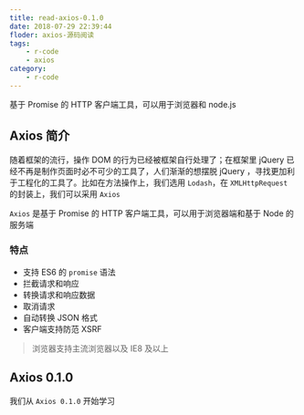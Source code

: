 ```yaml
---
title: read-axios-0.1.0
date: 2018-07-29 22:39:44
floder: axios-源码阅读
tags:
    - r-code
    - axios
category:
    - r-code
---
```


基于 Promise 的 HTTP 客户端工具，可以用于浏览器和 node.js

<!-- more -->

## Axios 简介

随着框架的流行，操作 DOM 的行为已经被框架自行处理了；在框架里 jQuery 已经不再是制作页面时必不可少的工具了，人们渐渐的想摆脱 jQuery ，寻找更加利于工程化的工具了。比如在方法操作上，我们选用 `Lodash`，在 `XMLHttpRequest` 的封装上，我们可以采用 `Axios`

`Axios` 是基于 Promise 的 HTTP 客户端工具，可以用于浏览器端和基于 Node 的服务端

### 特点

-   支持 ES6 的 `promise` 语法
-   拦截请求和响应
-   转换请求和响应数据
-   取消请求
-   自动转换 JSON 格式
-   客户端支持防范 XSRF

> 浏览器支持主流浏览器以及 IE8 及以上

## Axios 0.1.0

我们从 `Axios 0.1.0` 开始学习
